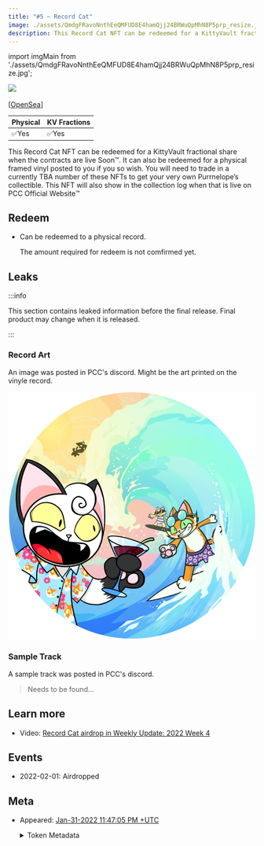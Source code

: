 ```yaml
---
title: "#5 – Record Cat"
image: ./assets/QmdgFRavoNnthEeQMFUD8E4hamQjj24BRWuQpMhN8P5prp_resize.jpg
description: This Record Cat NFT can be redeemed for a KittyVault fractional share or redeem a physical music record.
---
```


import imgMain from './assets/QmdgFRavoNnthEeQMFUD8E4hamQjj24BRWuQpMhN8P5prp_resize.jpg';

[<img src={imgMain} className="wikiPostHeadImgR" />](https://ipfs.io/ipfs/QmdgFRavoNnthEeQMFUD8E4hamQjj24BRWuQpMhN8P5prp)

[[OpenSea](https://opensea.io/assets/0xda7d42b6167f1497346d7b2336a6d7a603026db1/4)]

| Physical | KV Fractions |
| -------- | ------------ |
| ✅Yes    | ✅Yes        |

This Record Cat NFT can be redeemed for a KittyVault fractional share when the contracts are live Soon:tm:. It can also be redeemed for a physical framed vinyl posted to you if you so wish. You will need to trade in a currently TBA number of these NFTs to get your very own Purrnelope’s collectible. This NFT will also show in the collection log when that is live on PCC Official Website:tm:

## Redeem

- Can be redeemed to a physical record.

  The amount required for redeem is not comfirmed yet.

## Leaks

:::info

This section contains leaked information before the final release. Final product may change when it is released.

:::

### Record Art

An image was posted in PCC's discord. Might be the art printed on the vinyle record.

![](./assets/record_leak.jpg)

### Sample Track

A sample track was posted in PCC's discord. 

> Needs to be found...

## Learn more

- Video: [Record Cat airdrop in Weekly Update: 2022 Week 4](/posts/weekly-update/2022w04)

## Events

- 2022-02-01: Airdropped

## Meta

- Appeared: [Jan-31-2022 11:47:05 PM +UTC](https://etherscan.io/tx/0x18ab97b8aee2e840ec788a1b2bb6dd90cb07f19d4f154205b219422b256dbd6b)

  <details><summary>Token Metadata</summary>

  ```json title="ipfs://QmcWcJuqV2D4q6hWAf9fA8y5GyTDPgZg3kmt7ynikwwQ8K"
  {
    "name": "#5 – Record Cat",
    "description": "This Record Cat NFT can be redeemed for a KittyVault fractional share when the contracts are live Soon:tm:. It can also be redeemed for a physical framed vinyl posted to you if you so wish. You will need to trade in a currently TBA number of these NFTs to get your very own Purrnelope’s collectible. This NFT will also show in the collection log when that is live on our website:tm:",
    "image": "ipfs://QmdgFRavoNnthEeQMFUD8E4hamQjj24BRWuQpMhN8P5prp",
    "attributes": {
      "ID": "5",
      "Type": "Record",
      "Artist": "1rregularCharlie",
      "Kitty Bank": "Yes",
      "Physical": "Yes",
      "Companion": "No",
      "Year": "1"
    }
  }
  ```

  </details>
